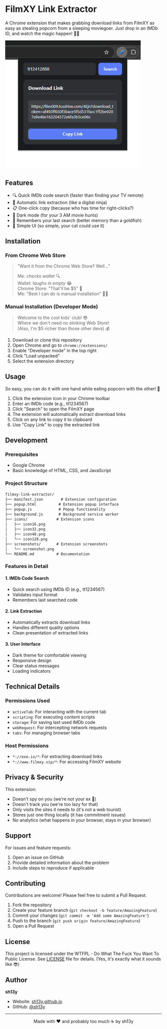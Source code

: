 # FilmXY Link Extractor

A Chrome extension that makes grabbing download links from FilmXY as easy as stealing popcorn from a sleeping moviegoer. 
Just drop in an IMDb ID, and watch the magic happen! 🍿✨

![Extension Screenshot](screenshots/screenshot.png)

## Features

- 🔍 Quick IMDb code search (faster than finding your TV remote)
- 🔗 Automatic link extraction (like a digital ninja)
- 📋 One-click copy (because who has time for right-clicks?)
- 🌙 Dark mode (for your 3 AM movie hunts)
- 💾 Remembers your last search (better memory than a goldfish)
- 🎯 Simple UI (so simple, your cat could use it)

## Installation

### From Chrome Web Store
> "Want it from the Chrome Web Store? Well..."  
>  
> Me: *checks wallet* 🔍  
> Wallet: *laughs in empty* 😂  
> Chrome Store: "That'll be $5" 🤑  
> Me: "Best I can do is manual installation" 💁‍♂️  

### Manual Installation (Developer Mode)
> Welcome to the cool kids' club! 😎  
> Where we don't need no stinking Web Store!  
> (Also, I'm $5 richer than those other devs) 💰 

1. Download or clone this repository
2. Open Chrome and go to `chrome://extensions/`
3. Enable "Developer mode" in the top right
4. Click "Load unpacked"
5. Select the extension directory

## Usage

So easy, you can do it with one hand while eating popcorn with the other! 🍿

1. Click the extension icon in your Chrome toolbar
2. Enter an IMDb code (e.g., tt1234567)
3. Click "Search" to open the FilmXY page
4. The extension will automatically extract download links
5. Click on any link to copy it to clipboard
6. Use "Copy Link" to copy the extracted link

## Development

### Prerequisites
- Google Chrome
- Basic knowledge of HTML, CSS, and JavaScript

### Project Structure 

```
filmxy-link-extractor/
├── manifest.json        # Extension configuration
├── popup.html          # Extension popup interface
├── popup.js            # Popup functionality
├── background.js       # Background service worker
├── icons/             # Extension icons
│   ├── icon16.png
│   ├── icon32.png
│   ├── icon48.png
│   └── icon128.png
├── screenshots/       # Extension screenshots
│   └── screenshot.png
└── README.md          # Documentation
```

### Features in Detail

#### 1. IMDb Code Search
- Quick search using IMDb ID (e.g., tt1234567)
- Validates input format
- Remembers last searched code

#### 2. Link Extraction
- Automatically extracts download links
- Handles different quality options
- Clean presentation of extracted links

#### 3. User Interface
- Dark theme for comfortable viewing
- Responsive design
- Clear status messages
- Loading indicators

## Technical Details

### Permissions Used
- `activeTab`: For interacting with the current tab
- `scripting`: For executing content scripts
- `storage`: For saving last used IMDb code
- `webRequest`: For intercepting network requests
- `tabs`: For managing browser tabs

### Host Permissions
- `*://exe.io/*`: For extracting download links
- `*://www.filmxy.vip/*`: For accessing FilmXY website

## Privacy & Security

This extension:
- Doesn't spy on you (we're not your ex 👀)
- Doesn't track you (we're too lazy for that)
- Only visits the sites it needs to (it's not a web tourist)
- Stores just one thing locally (it has commitment issues)
- No analytics (what happens in your browser, stays in your browser)

## Support

For issues and feature requests:
1. Open an issue on GitHub
2. Provide detailed information about the problem
3. Include steps to reproduce if applicable

## Contributing

Contributions are welcome! Please feel free to submit a Pull Request.

1. Fork the repository
2. Create your feature branch (`git checkout -b feature/AmazingFeature`)
3. Commit your changes (`git commit -m 'Add some AmazingFeature'`)
4. Push to the branch (`git push origin feature/AmazingFeature`)
5. Open a Pull Request

## License

This project is licensed under the WTFPL - Do What The Fuck You Want To Public License.
See [LICENSE](LICENSE) file for details. (Yes, it's exactly what it sounds like 😎)

## Author

**sh13y**
- Website: [sh13y.github.io](https://sh13y.github.io)
- GitHub: [@sh13y](https://github.com/sh13y)

---

<p align="center">Made with ❤️ and probably too much ☕ by sh13y</p>